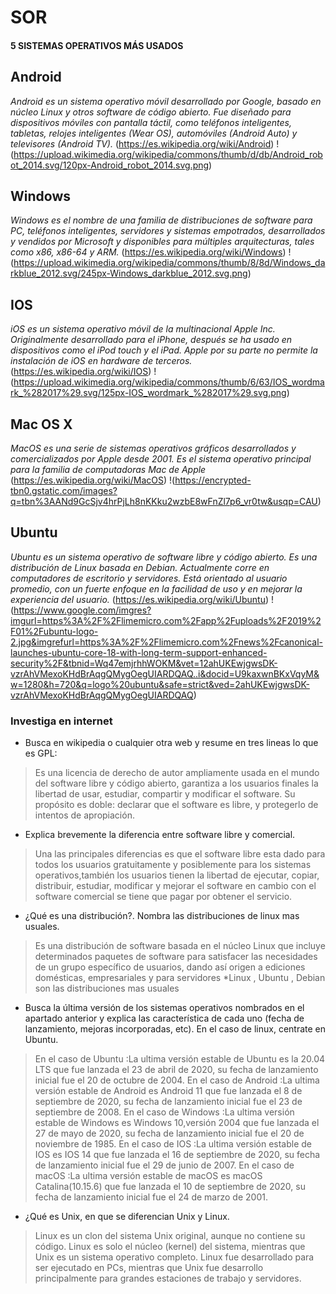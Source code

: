 # SOR
#### 5 SISTEMAS OPERATIVOS MÁS USADOS
## Android
_Android es un sistema operativo móvil desarrollado por Google, basado en núcleo Linux y otros software de código abierto. Fue diseñado para dispositivos móviles con pantalla táctil, como teléfonos inteligentes, tabletas, relojes inteligentes (Wear OS), automóviles (Android Auto) y televisores (Android TV)._
(https://es.wikipedia.org/wiki/Android)
!(https://upload.wikimedia.org/wikipedia/commons/thumb/d/db/Android_robot_2014.svg/120px-Android_robot_2014.svg.png)
## Windows
_Windows es el nombre de una familia de distribuciones de software para PC, teléfonos inteligentes, servidores y sistemas empotrados, desarrollados y vendidos por Microsoft y disponibles para múltiples arquitecturas, tales como x86, x86-64 y ARM._
(https://es.wikipedia.org/wiki/Windows)
!(https://upload.wikimedia.org/wikipedia/commons/thumb/8/8d/Windows_darkblue_2012.svg/245px-Windows_darkblue_2012.svg.png)
## IOS
_iOS es un sistema operativo móvil de la multinacional Apple Inc. Originalmente desarrollado para el iPhone, después se ha usado en dispositivos como el iPod touch y el iPad. Apple por su parte no permite la instalación de iOS en hardware de terceros._
(https://es.wikipedia.org/wiki/IOS)
!(https://upload.wikimedia.org/wikipedia/commons/thumb/6/63/IOS_wordmark_%282017%29.svg/125px-IOS_wordmark_%282017%29.svg.png)
## Mac OS X
_MacOS es una serie de sistemas operativos gráficos desarrollados y comercializados por Apple desde 2001. Es el sistema operativo principal para la familia de computadoras Mac de Apple_
(https://es.wikipedia.org/wiki/MacOS)
!(https://encrypted-tbn0.gstatic.com/images?q=tbn%3AANd9GcSjv4hrPjLh8nKKku2wzbE8wFnZl7p6_vr0tw&usqp=CAU)
## Ubuntu
_Ubuntu es un sistema operativo de software libre y código abierto. Es una distribución de Linux basada en Debian. Actualmente corre en computadores de escritorio y servidores. Está orientado al usuario promedio, con un fuerte enfoque en la facilidad de uso y en mejorar la experiencia del usuario._
(https://es.wikipedia.org/wiki/Ubuntu)
!(https://www.google.com/imgres?imgurl=https%3A%2F%2Flimemicro.com%2Fapp%2Fuploads%2F2019%2F01%2Fubuntu-logo-2.jpg&imgrefurl=https%3A%2F%2Flimemicro.com%2Fnews%2Fcanonical-launches-ubuntu-core-18-with-long-term-support-enhanced-security%2F&tbnid=Wq47emjrhhWOKM&vet=12ahUKEwjgwsDK-vzrAhVMexoKHdBrAqgQMygOegUIARDQAQ..i&docid=U9kaxwnBKxVqyM&w=1280&h=720&q=logo%20ubuntu&safe=strict&ved=2ahUKEwjgwsDK-vzrAhVMexoKHdBrAqgQMygOegUIARDQAQ)
### Investiga en internet
* Busca en wikipedia o cualquier otra web y resume en tres lineas lo que es GPL:
>Es una licencia de derecho de autor ampliamente usada en el mundo del software libre y código abierto, garantiza a los usuarios finales la libertad de usar, estudiar, compartir y modificar el software. Su propósito es doble: declarar que el software es libre, y protegerlo de intentos de apropiación.
>
* Explica brevemente la diferencia entre software libre y comercial.
>Una las principales diferencias es que el software libre esta dado para todos los usuarios gratuitamente y posiblemente para los sistemas operativos,también los usuarios tienen la libertad de ejecutar, copiar, distribuir, estudiar, modificar y mejorar el software en cambio con el software comercial se tiene que pagar por obtener el servicio.
>
* ¿Qué es una distribución?. Nombra las distribuciones de linux mas usuales.
>Es una distribución de software basada en el núcleo Linux que incluye determinados paquetes de software para satisfacer las necesidades de un grupo específico de usuarios, dando así origen a ediciones domésticas, empresariales y para servidores
*Linux , Ubuntu , Debian son las distribuciones mas usuales
>
* Busca la última versión de los sistemas operativos nombrados en el apartado anterior y explica las característica de cada uno (fecha de lanzamiento, mejoras incorporadas, etc). En el caso de linux, centrate en Ubuntu.
>En el caso de Ubuntu :La ultima versión estable de Ubuntu es la 20.04 LTS que fue lanzada el 23 de abril de 2020, su fecha de lanzamiento inicial fue el 20 de octubre de 2004. 
En el caso de Android :La ultima versión estable de Android es Android 11 que fue lanzada el 8 de septiembre de 2020, su fecha de lanzamiento inicial fue el 23 de septiembre de 2008.
En el caso de Windows :La ultima versión estable de Windows es Windows 10,versión 2004 que fue lanzada el 27 de mayo de 2020, su fecha de lanzamiento inicial fue el 20 de noviembre de 1985.
En el caso de IOS :La ultima versión estable de IOS es IOS 14 que fue lanzada el 16 de septiembre de 2020, su fecha de lanzamiento inicial fue el 29 de junio de 2007.
En el caso de macOS :La ultima versión estable de macOS es macOS Catalina(10.15.6) que fue lanzada el 10 de septiembre de 2020, su fecha de lanzamiento inicial fue el 24 de marzo de 2001.
>
* ¿Qué es Unix, en que se diferencian Unix y Linux.
>Linux es un clon del sistema Unix original, aunque no contiene su código. Linux es solo el núcleo (kernel) del sistema, mientras que Unix es un sistema operativo completo. Linux fue desarrollado para ser ejecutado en PCs, mientras que Unix fue desarrollo principalmente para grandes estaciones de trabajo y servidores.
>
